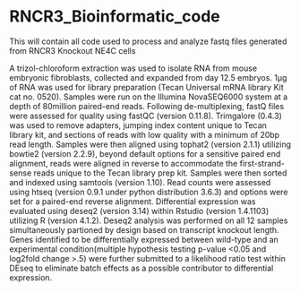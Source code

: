 # RNCR3_Bioinformatic_code
This will contain all code used to process and analyze fastq files generated from RNCR3 Knockout NE4C cells


A trizol-chloroform extraction was used to isolate RNA from mouse embryonic fibroblasts, collected and expanded from day 12.5 embryos. 1µg of RNA was used for library preparation (Tecan Universal mRNA library Kit cat no.  0520). Samples were run on the Illumina NovaSEQ6000 system at a depth of 80million paired-end reads. Following de-multiplexing, fastQ files were assessed for quality using fastQC (version 0.11.8). Trimgalore (0.4.3) was used to remove adapters, jumping index content unique to Tecan library kit, and sections of reads with low quality with a minimum of 20bp read length. Samples were then aligned using tophat2 (version 2.1.1) utilizing bowtie2 (version 2.2.9), beyond default options for a sensitive paired end alignment, reads were aligned in reverse to accommodate the first-strand-sense reads unique to the Tecan library prep kit. Samples were then sorted and indexed using samtools (version 1.10). Read counts were assessed using htseq (version 0.9.1 under python distribution 3.6.3) and options were set for a paired-end reverse alignment. Differential expression was evaluated using deseq2 (version 3.14) within Rstudio (version 1.4.1103) utilizing R (version 4.1.2). Deseq2 analysis was
performed on all 12 samples simultaneously partioned by design based on transcript knockout length. Genes identified to be differentially expressed between wild-type and an experimental condition(multiple hypothesis testing p-value <0.05 and log2fold change >.5) were further submitted to a
likelihood ratio test within DEseq to eliminate batch effects as a possible contributor to differential
expression.
